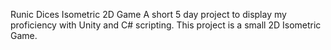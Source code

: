 Runic Dices Isometric 2D Game
A short 5 day project to display my proficiency with Unity and C# scripting. This project is a small 2D Isometric Game.
